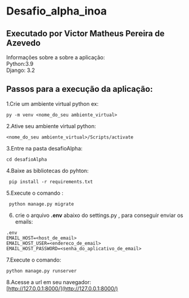 # Desafio_alpha_inoa 
## Executado por Victor Matheus Pereira de Azevedo
Informações sobre a sobre a aplicação:\
Python:3.9\
Django: 3.2


## Passos para a execução da aplicação:

 1.Crie um ambiente virtual python ex:
 ````
 py -m venv <nome_do_seu ambiente_virtual>
````
2.Ative seu  ambiente virtual python:
````
<nome_do_seu ambiente_virtual>/Scripts/activate
````
3.Entre na pasta desafioAlpha:
````
cd desafioAlpha
````
4.Baixe as bibliotecas do pyhton:
````
 pip install -r requirements.txt
 ````
5.Execute  o comando :
````
 python manage.py migrate
 ````
6. crie o arquivo **.env** abaixo do settings.py , para conseguir enviar os emails: 
````
.env
EMAIL_HOST=<host_de_email>
EMAIL_HOST_USER=<endereco_de_email>
EMAIL_HOST_PASSWORD=<senha_do_aplicativo_de_email>

````
7.Execute o comando:
````
python manage.py runserver
````

8.Acesse a url em seu navegador:  
[http://127.0.0.1:8000/](http://127.0.0.1:8000/)
